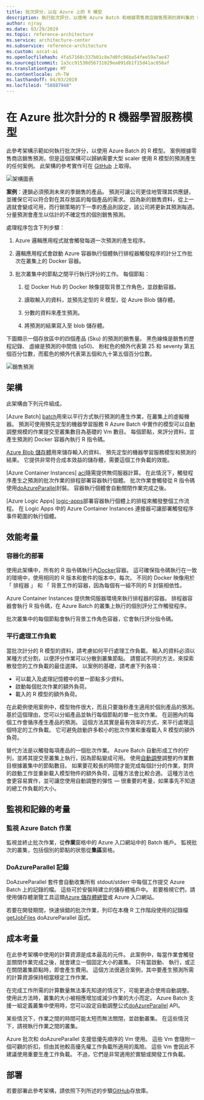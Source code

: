 ```yaml
---
title: 批次評分，以在 Azure 上的 R 模型
description: 執行批次評分，以使用 Azure Batch 和根據零售商店銷售預測的資料集的 R 模型。
author: njray
ms.date: 03/29/2019
ms.topic: reference-architecture
ms.service: architecture-center
ms.subservice: reference-architecture
ms.custom: azcat-ai
ms.openlocfilehash: 4fa57168c337b01c8e7d0fc86ba54fee59a7ae47
ms.sourcegitcommit: 1a3cc91530d56731029ea091db1f15d41ac056af
ms.translationtype: MT
ms.contentlocale: zh-TW
ms.lasthandoff: 04/03/2019
ms.locfileid: "58887948"
---
```

# <a name="batch-scoring-of-r-machine-learning-models-on-azure"></a>在 Azure 批次計分的 R 機器學習服務模型

此參考架構示範如何執行批次評分，以使用 Azure Batch 的 R 模型。 案例根據零售商店銷售預測，但是這個架構可以歸納需要大型 scaler 使用 R 模型的預測產生的任何案例。 此架構的參考實作可在 [GitHub][github] 上取得。

![架構圖表][0]

**案例**：連鎖必須預測未來的季銷售的產品。 預測可讓公司更佳地管理其供應鏈，並確保它可以符合對在其存放區的每個產品的需求。 因為新的銷售資料，從上一週就會變成可用，而行銷策略的下一季的產品則設定，該公司將更新其預測每週。 分量預測會產生以估計的不確定性的個別銷售預測。

處理程序包含下列步驟：

1. Azure 邏輯應用程式就會觸發每週一次預測的產生程序。

1. 邏輯應用程式會啟動 Azure 容器執行個體執行排程器觸發程序的計分工作批次在叢集上的 Docker 容器。

1. 批次叢集中的節點之間平行執行評分的工作。 每個節點：

    1. 從 Docker Hub 的 Docker 映像提取背景工作角色，並啟動容器。

    1. 讀取輸入的資料，並預先定型的 R 模型，從 Azure Blob 儲存體。

    1. 分數的資料來產生預測。

    1. 將預測的結果寫入至 blob 儲存體。

下圖顯示一個存放區中的四個產品 (Sku) 的預測的銷售量。 黑色線條是銷售的歷程記錄、 虛線是預測的中間值 (q50)、 粉紅色的頻外代表第 25 和 seventy 第五個百分位數，而藍色的頻外代表第五個和九十第五個百分位數。

![銷售預測][1]

## <a name="architecture"></a>架構

此架構由下列元件組成。

[Azure Batch] [ batch]用來以平行方式執行預測的產生作業，在叢集上的虛擬機器。 預測可使用預先定型的機器學習服務 R Azure Batch 中實作的模型可以自動調整規模的作業提交至叢集數目為基礎的 Vm 數目。 每個節點，來評分資料，並產生預測的 Docker 容器內執行 R 指令碼。

[Azure Blob 儲存體][ blob]用來儲存輸入的資料、 預先定型的機器學習服務模型和預測的結果。 它提供非常符合成本效益的儲存體，需要這個工作負載的效能。

[Azure Container Instances] [ aci]隨需提供無伺服器計算。 在此情況下，觸發程序產生之預測的批次作業的排程部署容器執行個體。 批次作業會觸發從 R 指令碼使用[doAzureParallel][doAzureParallel]封裝。 容器執行個體會自動關閉作業完成之後。

[Azure Logic Apps] [ logic-apps]部署容器執行個體上的排程來觸發整個工作流程。 在 Logic Apps 中的 Azure Container Instances 連接器可讓部署觸發程序事件範圍的執行個體。

## <a name="performance-considerations"></a>效能考量

### <a name="containerized-deployment"></a>容器化的部署

使用此架構中，所有的 R 指令碼執行內[Docker](https://www.docker.com/)容器。 這可確保指令碼執行在一致的環境中，使用相同的 R 版本和套件的版本中，每次。 不同的 Docker 映像用於 「 排程器 」 和 「 背景工作的容器，因為每個有一組不同的 R 封裝相依性。

Azure Container Instances 提供無伺服器環境來執行排程器的容器。 排程器容器會執行 R 指令碼，在 Azure Batch 的叢集上執行的個別評分工作觸發程序。

批次叢集中的每個節點會執行背景工作角色容器，它會執行評分指令碼。

### <a name="parallelizing-the-workload"></a>平行處理工作負載

當批次計分的 R 模型的資料，請考慮如何平行處理工作負載。 輸入的資料必須以某種方式分割，以便評分作業可以分散到叢集節點。 請嘗試不同的方法，來探索散發您的工作負載的最佳選擇。 以案例的基礎，請考慮下列各項：

- 可以載入及處理記憶體中的單一節點多少資料。
- 啟動每個批次作業的額外負荷。
- 載入的 R 模型的額外負荷。

在此範例使用案例中，模型物件很大，而且只要幾秒產生適用於個別產品的預測。 基於這個理由，您可以分組產品並執行每個節點的單一批次作業。 在迴圈內的每個工作會循序產生產品的預測。 這個方法其實是最有效率的方式，來平行處理這個特定的工作負載。 它可避免啟動許多較小的批次作業和重複載入 R 模型的額外負荷。

替代方法是以觸發每項產品的一個批次作業。 Azure Batch 自動形成工作的佇列，並將其提交至叢集上執行，因為節點變成可用。 使用[自動調整][ autoscale]調整的作業數目根據叢集中的節點數目。 如果要花較長的時間才能完成每個計分的作業，對齊的啟動工作並重新載入模型物件的額外負荷，這種方法會比較合適。 這種方法也會更容易實作，並可讓您使用自動調整的彈性 — 很重要的考量，如果事先不知道的總工作負載的大小。

## <a name="monitoring-and-logging-considerations"></a>監視和記錄的考量

### <a name="monitoring-azure-batch-jobs"></a>監視 Azure Batch 作業

監視並終止批次作業，從**作業**窗格中的 Azure 入口網站中的 Batch 帳戶。 監視批次的叢集，包括個別的節點的狀態從**集區**窗格。

### <a name="logging-with-doazureparallel"></a>DoAzureParallel 記錄

DoAzureParallel 套件會自動收集所有 stdout/stderr 中每個工作提交 Azure Batch 上的記錄的檔。 這些可於安裝時建立的儲存體帳戶中。 若要檢視它們，請使用儲存體瀏覽工具這類[Azure 儲存體總管][ storage-explorer]或 Azure 入口網站。

若要在開發期間，快速偵錯的批次作業，列印在本機 R 工作階段使用的記錄檔[getJobFiles][getJobFiles] doAzureParallel 函式。

## <a name="cost-considerations"></a>成本考量

在此參考架構中使用的計算資源是成本最高的元件。 此案例中，每當作業會觸發並關閉作業完成之後，就會建立一個固定大小的叢集。 只有當啟動、 執行，或正在關閉叢集節點時，即會產生費用。 這個方法很適合案例，其中要產生預測所需的計算資源保持相當穩定工作作業。

在完成工作所需的計算數量無法事先知道的情況下，可能更適合使用自動調整。 使用此方法時，叢集的大小被相應增加或減少作業的大小而定。 Azure Batch 支援一組定義叢集中使用時，您可以設定自動調整公式[doAzureParallel][doAzureParallel] API。

某些情況下，作業之間的時間可能太短而無法關閉，並啟動叢集。 在這些情況下，請視執行作業之間的叢集。

Azure 批次和 doAzureParallel 支援低優先順序的 Vm 使用。 這些 Vm 會隨附一個可觀的折扣，但由其他較高優先權工作負載所適用的風險。 這些 Vm 會因此不建議使用重要生產工作負載。 不過，它們是非常適用於實驗或開發工作負載。

## <a name="deployment"></a>部署

若要部署此參考架構，請依照下列所述的步驟[GitHub][github]存放庫。


[0]: ./_images/batch-scoring-r-models.png
[1]: ./_images/sales-forecasts.png
[aci]: /azure/container-instances/container-instances-overview
[autoscale]: /azure/batch/batch-automatic-scaling
[batch]: /azure/batch/batch-technical-overview
[blob]: /azure/storage/blobs/storage-blobs-introduction
[doAzureParallel]: https://github.com/Azure/doAzureParallel/blob/master/docs/32-autoscale.md
[getJobFiles]: /azure/machine-learning/service/how-to-train-ml-models
[github]: https://github.com/Azure/RBatchScoring
[logic-apps]: /azure/logic-apps/logic-apps-overview
[storage-explorer]: /azure/vs-azure-tools-storage-manage-with-storage-explorer?tabs=windows